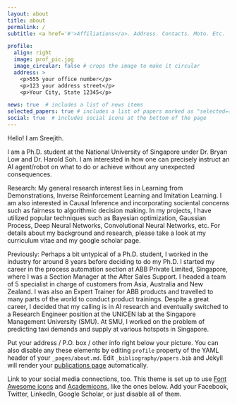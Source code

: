 ```yaml
---
layout: about
title: about
permalink: /
subtitle: <a href='#'>Affiliations</a>. Address. Contacts. Moto. Etc.

profile:
  align: right
  image: prof_pic.jpg
  image_circular: false # crops the image to make it circular
  address: >
    <p>555 your office number</p>
    <p>123 your address street</p>
    <p>Your City, State 12345</p>

news: true  # includes a list of news items
selected_papers: true # includes a list of papers marked as "selected={true}"
social: true  # includes social icons at the bottom of the page
---
```


Hello! I am Sreejith. 

I am a Ph.D. student at the National University of Singapore under Dr. Bryan Low and Dr. Harold Soh. I am interested in how one can precisely instruct an AI agent/robot on what to do or achieve without any unexpected consequences.

Research: My general research interest lies in Learning from Demonstrations, Inverse Reinforcement Learning and Imitation Learning. I am also interested in Causal Inference and incorporating sociental concerns such as fairness to algorithmic decision making. In my projects, I have utilized popular techniques such as Bayesian optimization, Gaussian Process, Deep Neural Networks, Convolutional Neural Networks, etc. For details about my background and research, please take a look at my curriculum vitae and my google scholar page.

Previously: Perhaps a bit untypical of a Ph.D. student, I worked in the industry for around 8 years before deciding to do my Ph.D. I started my career in the process automation section at ABB Private Limited, Singapore, where I was a Section Manager at the After Sales Support. I headed a team of 5 specialist in charge of customers from Asia, Australia and New Zealand. I was also an Expert Trainer for ABB products and travelled to many parts of the world to conduct product trainings. Despite a great career, I decided that my calling is in AI research and eventually switched to a Research Engineer position at the UNiCEN lab at the Singapore Management University (SMU). At SMU, I worked on the problem of predicting taxi demands and supply at various hotspots in Singapore.


Put your address / P.O. box / other info right below your picture. You can also disable any these elements by editing `profile` property of the YAML header of your `_pages/about.md`. Edit `_bibliography/papers.bib` and Jekyll will render your [publications page](/al-folio/publications/) automatically.

Link to your social media connections, too. This theme is set up to use [Font Awesome icons](http://fortawesome.github.io/Font-Awesome/) and [Academicons](https://jpswalsh.github.io/academicons/), like the ones below. Add your Facebook, Twitter, LinkedIn, Google Scholar, or just disable all of them.
